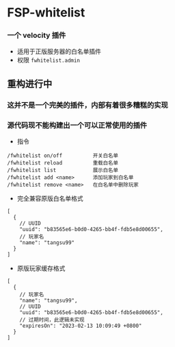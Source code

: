 # FSP-whitelist
### 一个 velocity 插件
* 适用于正版服务器的白名单插件
* 权限 `fwhitelist.admin`

## 重构进行中
### 这并不是一个完美的插件，内部有着很多糟糕的实现
### 源代码现不能构建出一个可以正常使用的插件

* 指令
```
/fwhitelist on/off          开关白名单
/fwhitelist reload          重载白名单
/fwhitelist list            展示白名单
/fwhitelist add <name>      添加玩家到白名单
/fwhitelist remove <name>   在白名单中删除玩家
```
* 完全兼容原版白名单格式
```json5
[
  {
    // UUID
    "uuid": "b83565e6-b0d0-4265-bb4f-fdb5e8d00655",
    // 玩家名
    "name": "tangsu99"
  }
]
```
* 原版玩家缓存格式
```json5
[
  {
    // 玩家名
    "name": "tangsu99",
    // UUID
    "uuid": "b83565e6-b0d0-4265-bb4f-fdb5e8d00655",
    // 过期时间，此逻辑未实现
    "expiresOn": "2023-02-13 10:09:49 +0800"
  }
]
```
